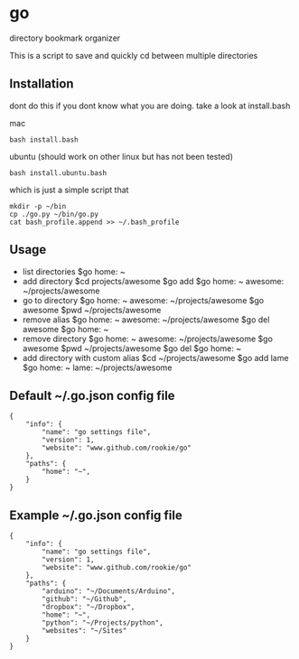 go
=============

directory bookmark organizer

This is a script to save and quickly cd between multiple directories

Installation
------------

dont do this if you dont know what you are doing. take a look at install.bash

mac

    bash install.bash

ubuntu (should work on other linux but has not been tested)

    bash install.ubuntu.bash

which is just a simple script that

    mkdir -p ~/bin
    cp ./go.py ~/bin/go.py
    cat bash_profile.append >> ~/.bash_profile
    

Usage
-----
* list directories
        $go
        home: ~
* add directory
        $cd projects/awesome
        $go add
        $go
        home: ~
        awesome: ~/projects/awesome
* go to directory
        $go
        home: ~
        awesome: ~/projects/awesome
        $go awesome
        $pwd
        ~/projects/awesome
* remove alias
        $go
        home: ~
        awesome: ~/projects/awesome
        $go del awesome
        $go
        home: ~
* remove directory
        $go
        home: ~
        awesome: ~/projects/awesome
        $go awesome
        $pwd
        ~/projects/awesome
        $go del
        $go
        home: ~
* add directory with custom alias
        $cd ~/projects/awesome
        $go add lame
        $go
        home: ~
        lame: ~/projects/awesome

Default ~/.go.json config file
----------------------------

    {
        "info": {
            "name": "go settings file",
            "version": 1,
            "website": "www.github.com/rookie/go"
        },
        "paths": {
            "home": "~",
        }
    }

Example ~/.go.json config file
----------------------------

    {
        "info": {
            "name": "go settings file",
            "version": 1,
            "website": "www.github.com/rookie/go"
        },
        "paths": {
            "arduino": "~/Documents/Arduino",
            "github": "~/Github",
            "dropbox": "~/Dropbox",
            "home": "~",
            "python": "~/Projects/python",
            "websites": "~/Sites"
        }
    }
